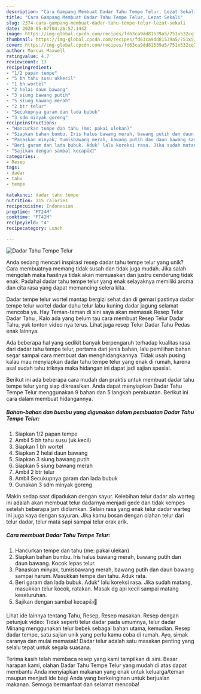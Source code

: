 ```yaml
---
description: "Cara Gampang Membuat Dadar Tahu Tempe Telur, Lezat Sekali"
title: "Cara Gampang Membuat Dadar Tahu Tempe Telur, Lezat Sekali"
slug: 2374-cara-gampang-membuat-dadar-tahu-tempe-telur-lezat-sekali
date: 2020-05-07T04:26:57.144Z
image: https://img-global.cpcdn.com/recipes/fd63ca9dd81539a5/751x532cq70/dadar-tahu-tempe-telur-foto-resep-utama.jpg
thumbnail: https://img-global.cpcdn.com/recipes/fd63ca9dd81539a5/751x532cq70/dadar-tahu-tempe-telur-foto-resep-utama.jpg
cover: https://img-global.cpcdn.com/recipes/fd63ca9dd81539a5/751x532cq70/dadar-tahu-tempe-telur-foto-resep-utama.jpg
author: Marcus Maxwell
ratingvalue: 4.7
reviewcount: 13
recipeingredient:
- "1/2 papan tempe"
- "5 bh tahu susu ukkecil"
- "1 bh wortel"
- "2 helai daun bawang"
- "3 siung bawang putih"
- "5 siung bawang merah"
- "2 btr telur"
- "Secukupnya garam dan lada bubuk"
- "3 sdm minyak goreng"
recipeinstructions:
- "Hancurkan tempe dan tahu (me: pakai ulekan)"
- "Siapkan bahan bumbu. Iris halus bawang merah, bawang putih dan daun bawang. Kocok lepas telur."
- "Panaskan minyak, tumisbawang merah, bawang putih dan daun bawang sampai harum. Masukkan tempe dan tahu. Aduk rata."
- "Beri garam dan lada bubuk. Aduk² lalu koreksi rasa. Jika sudah matang, masukkan telur kocok, ratakan. Masak dg api kecil sampai matang keseluruhan."
- "Sajikan dengan sambal kecap👍🤤"
categories:
- Resep
tags:
- dadar
- tahu
- tempe

katakunci: dadar tahu tempe 
nutrition: 115 calories
recipecuisine: Indonesian
preptime: "PT24M"
cooktime: "PT42M"
recipeyield: "4"
recipecategory: Lunch

---
```



![Dadar Tahu Tempe Telur](https://img-global.cpcdn.com/recipes/fd63ca9dd81539a5/751x532cq70/dadar-tahu-tempe-telur-foto-resep-utama.jpg)

Anda sedang mencari inspirasi resep dadar tahu tempe telur yang unik? Cara membuatnya memang tidak susah dan tidak juga mudah. Jika salah mengolah maka hasilnya tidak akan memuaskan dan justru cenderung tidak enak. Padahal dadar tahu tempe telur yang enak selayaknya memiliki aroma dan cita rasa yang dapat memancing selera kita.

Dadar tempe telur wortel mantap bergizi sehat dan di gemari pastinya dadar tempe telur wortel dadar dahu telur labu kuning dadar jagung selamat mencoba ya. Hay Teman-teman di sini saya akan memasak Resep Telur Dadar Tahu , Kalo ada yang belum tau cara membuat Resep Telur Dadar Tahu, yuk tonton video nya terus. Lihat juga resep Telur Dadar Tahu Pedas enak lainnya.

Ada beberapa hal yang sedikit banyak berpengaruh terhadap kualitas rasa dari dadar tahu tempe telur, pertama dari jenis bahan, lalu pemilihan bahan segar sampai cara membuat dan menghidangkannya. Tidak usah pusing kalau mau menyiapkan dadar tahu tempe telur yang enak di rumah, karena asal sudah tahu triknya maka hidangan ini dapat jadi sajian spesial.


Berikut ini ada beberapa cara mudah dan praktis untuk membuat dadar tahu tempe telur yang siap dikreasikan. Anda dapat menyiapkan Dadar Tahu Tempe Telur menggunakan 9 bahan dan 5 langkah pembuatan. Berikut ini cara dalam membuat hidangannya.

<!--inarticleads1-->

##### Bahan-bahan dan bumbu yang digunakan dalam pembuatan Dadar Tahu Tempe Telur:

1. Siapkan 1/2 papan tempe
1. Ambil 5 bh tahu susu (uk.kecil)
1. Siapkan 1 bh wortel
1. Siapkan 2 helai daun bawang
1. Siapkan 3 siung bawang putih
1. Siapkan 5 siung bawang merah
1. Ambil 2 btr telur
1. Ambil Secukupnya garam dan lada bubuk
1. Gunakan 3 sdm minyak goreng


Makin sedap saat dipadukan dengan sayur. Kelebihan telur dadar ala warteg ini adalah akan membuat telur dadarnya menjadi gede dan tidak kempes setelah beberapa jam didiamkan. Selain rasa yang enak telur dadar warteg ini juga kaya dengan sayuran. Jika kamu bosan dengan olahan telur dari telur dadar, telur mata sapi sampai telur orak arik. 

<!--inarticleads2-->

##### Cara membuat Dadar Tahu Tempe Telur:

1. Hancurkan tempe dan tahu (me: pakai ulekan)
1. Siapkan bahan bumbu. Iris halus bawang merah, bawang putih dan daun bawang. Kocok lepas telur.
1. Panaskan minyak, tumisbawang merah, bawang putih dan daun bawang sampai harum. Masukkan tempe dan tahu. Aduk rata.
1. Beri garam dan lada bubuk. Aduk² lalu koreksi rasa. Jika sudah matang, masukkan telur kocok, ratakan. Masak dg api kecil sampai matang keseluruhan.
1. Sajikan dengan sambal kecap👍🤤


Lihat ide lainnya tentang Tahu, Resep, Resep masakan. Resep dengan petunjuk video: Tidak seperti telur dadar pada umumnya, telur dadar Minang menggunakan telur bebek sebagai bahan utama, kemudian. Resep dadar tempe, satu sajian unik yang perlu kamu coba di rumah. Ayo, simak caranya dan mulai memasak! Dadar telur adalah satu masakan penting yang selalu tepat untuk segala suasana. 

Terima kasih telah membaca resep yang kami tampilkan di sini. Besar harapan kami, olahan Dadar Tahu Tempe Telur yang mudah di atas dapat membantu Anda menyiapkan makanan yang enak untuk keluarga/teman maupun menjadi ide bagi Anda yang berkeinginan untuk berjualan makanan. Semoga bermanfaat dan selamat mencoba!
